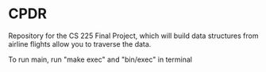 # CPDR
Repository for the CS 225 Final Project, which will build data structures from airline flights allow you to traverse the data.

To run main, run "make exec" and "bin/exec" in terminal